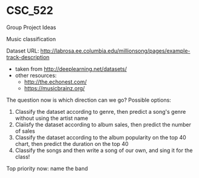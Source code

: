 # CSC_522
Group Project Ideas

Music classification



Dataset URL:
http://labrosa.ee.columbia.edu/millionsong/pages/example-track-description
* taken from http://deeplearning.net/datasets/
* other resources:
  * http://the.echonest.com/
  * https://musicbrainz.org/
    
    
The question now is which direction can we go?  Possible options:
1. Classify the dataset according to genre, then predict a song's genre without using the artist name
2. Claiisfy the dataset according to album sales, then predict the number of sales 
3. Classify the dataset according to the album popularity on the top 40 chart, then predict the duration on the top 40
4. Classify the songs and then write a song of our own, and sing it for the class!


Top priority now: name the band
